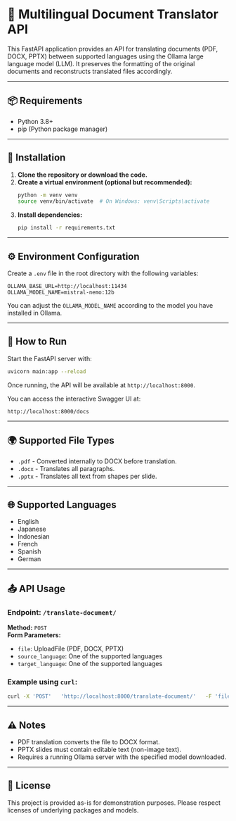 # 📝 Multilingual Document Translator API

This FastAPI application provides an API for translating documents (PDF, DOCX, PPTX) between supported languages using the Ollama large language model (LLM). It preserves the formatting of the original documents and reconstructs translated files accordingly.

---

## 📦 Requirements

- Python 3.8+
- pip (Python package manager)

---

## 🔧 Installation

1. **Clone the repository or download the code.**
2. **Create a virtual environment (optional but recommended):**
   ```bash
   python -m venv venv
   source venv/bin/activate  # On Windows: venv\Scripts\activate
   ```
3. **Install dependencies:**
   ```bash
   pip install -r requirements.txt
   ```

---

## ⚙️ Environment Configuration

Create a `.env` file in the root directory with the following variables:

```env
OLLAMA_BASE_URL=http://localhost:11434
OLLAMA_MODEL_NAME=mistral-nemo:12b
```

You can adjust the `OLLAMA_MODEL_NAME` according to the model you have installed in Ollama.

---

## 🚀 How to Run

Start the FastAPI server with:

```bash
uvicorn main:app --reload
```

Once running, the API will be available at `http://localhost:8000`.

You can access the interactive Swagger UI at:

```
http://localhost:8000/docs
```

---

## 🌍 Supported File Types

- `.pdf` - Converted internally to DOCX before translation.
- `.docx` - Translates all paragraphs.
- `.pptx` - Translates all text from shapes per slide.

---

## 🌐 Supported Languages

- English
- Japanese
- Indonesian
- French
- Spanish
- German

---

## 📤 API Usage

### Endpoint: `/translate-document/`

**Method:** `POST`  
**Form Parameters:**

- `file`: UploadFile (PDF, DOCX, PPTX)
- `source_language`: One of the supported languages
- `target_language`: One of the supported languages

### Example using `curl`:

```bash
curl -X 'POST'   'http://localhost:8000/translate-document/'   -F 'file=@yourfile.pdf'   -F 'source_language=English'   -F 'target_language=Japanese'   --output translated_file.docx
```

---

## ⚠️ Notes

- PDF translation converts the file to DOCX format.
- PPTX slides must contain editable text (non-image text).
- Requires a running Ollama server with the specified model downloaded.

---

## 📄 License

This project is provided as-is for demonstration purposes. Please respect licenses of underlying packages and models.